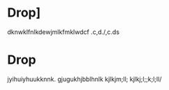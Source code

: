 
# Drop]
dknwklfnlkdewjmlkfmklwdcf
.c,d./,c.ds

# Drop
jyihuiyhuukknnk.
gjugukhjbblhnlk
kjlkjm;ll;
kjlkj;l;;k;l;ll/


